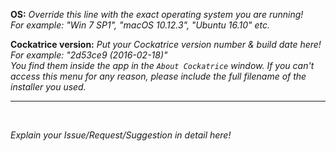 <b>OS:</b>
*Override this line with the exact operating system you are running!<br>
For example: "Win 7 SP1", "macOS 10.12.3", "Ubuntu 16.10" etc.*

<b>Cockatrice version:</b>
*Put your Cockatrice version number & build date here! For example: "2d53ce9 (2016-02-18)"<br>
You find them inside the app in the `About Cockatrice` window. If you can't access this menu for any reason, please include the full filename of the installer you used.*

___
<br>


*Explain your Issue/Request/Suggestion in detail here!*
